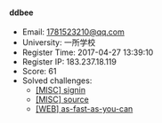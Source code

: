 #### ddbee  

* Email: 1781523210@qq.com  
* University: 一所学校  
* Register Time: 2017-04-27 13:39:10  
* Register IP: 183.237.18.119  
* Score: 61  
* Solved challenges: 
  * [[MISC] signin](https://github.com/SniperOJ/Challenges/blob/master/misc/signin.json)  
  * [[MISC] source](https://github.com/SniperOJ/Challenges/blob/master/misc/source.json)  
  * [[WEB] as-fast-as-you-can](https://github.com/SniperOJ/Challenges/blob/master/web/as-fast-as-you-can.json)  
